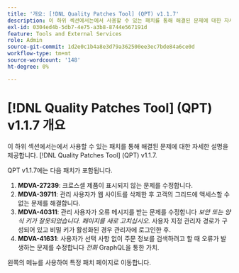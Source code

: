 ```yaml
---
title: '개요: [!DNL Quality Patches Tool] (QPT) v1.1.7'
description: 이 하위 섹션에서는에서 사용할 수 있는 패치를 통해 해결된 문제에 대한 자세한 설명을 제공합니다. [!DNL Quality Patches Tool] (QPT) v1.1.7.
exl-id: 0304ed4b-5db7-4e75-a3b8-8744e567191d
feature: Tools and External Services
role: Admin
source-git-commit: 1d2e0c1b4a8e3d79a362500ee3ec7bde84a6ce0d
workflow-type: tm+mt
source-wordcount: '148'
ht-degree: 0%

---
```


# [!DNL Quality Patches Tool] (QPT) v1.1.7 개요

이 하위 섹션에서는에서 사용할 수 있는 패치를 통해 해결된 문제에 대한 자세한 설명을 제공합니다. [!DNL Quality Patches Tool] (QPT) v1.1.7.

QPT v1.1.7에는 다음 패치가 포함됩니다.

1. **MDVA-27239**: 크로스셀 제품이 표시되지 않는 문제를 수정합니다.
1. **MDVA-39711**: 관리 사용자가 웹 사이트를 삭제한 후 고객의 그리드에 액세스할 수 없는 문제를 해결합니다.
1. **MDVA-40311**: 관리 사용자가 오류 메시지를 받는 문제를 수정합니다 *보안 또는 양식 키가 잘못되었습니다. 페이지를 새로 고치십시오.* 사용자 지정 관리자 경로가 구성되어 있고 비밀 키가 활성화된 경우 관리자에 로그인한 후.
1. **MDVA-41631**: 사용자가 선택 사항 없이 주문 정보를 검색하려고 할 때 오류가 발생하는 문제를 수정합니다 *전화* GraphQL을 통한 가치.


왼쪽의 메뉴를 사용하여 특정 패치 페이지로 이동합니다.
